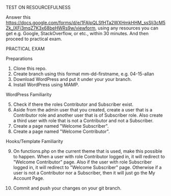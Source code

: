 TEST ON RESOURCEFULNESS

Answer this https://docs.google.com/forms/d/e/1FAIpQLSfHTa2WXHmkHHM_ssSIj3cM5Zk_lXFi3mqZ7K3x68beHWRs9w/viewform, using any resources you can get e.g. Google, StackOverflow, or etc., within 30 minutes. And then proceed to practical exam.

PRACTICAL EXAM

Preparations

1. Clone this repo.
2. Create branch using this format mm-dd-firstname, e.g. 04-15-allan
3. Download WordPress and put it under your your branch.
4. Install WordPress using MAMP.

WordPress Familiarity

5. Check if there the roles Contributor and Subscriber exist.
6. Aside from the admin user that you created, create a user that is a Contributor role and another user that is of Subscriber role. Also create a third user with role that is not a Contributor and not a Subscriber.
7. Create a page named "Welcome Subscriber".
8. Create a page named "Welcome Contributor".

Hooks/Template Familiarity

9. On functions.php on the current theme that is used, make this possible to happen. When a user with role Contributor logged in, it will redirect to "Welcome Contributor" page. Also if the user with role Subscriber logged in, it will redirect to "Welcome Subscriber" page. Otherwise if a user is not a Contributor nor a Subscriber, then it will just go the My Account Page.

10. Commit and push your changes on your git branch.
